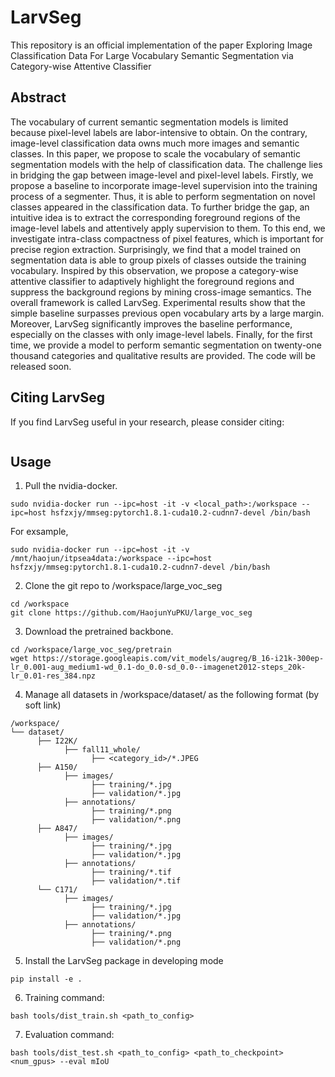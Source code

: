 # LarvSeg

This repository is an official implementation of the paper Exploring Image Classification Data For Large Vocabulary Semantic Segmentation via Category-wise Attentive Classifier

## Abstract

The vocabulary of current semantic segmentation models is limited because pixel-level labels are labor-intensive to obtain. On the contrary, image-level classification data owns much more images and semantic classes. In this paper, we propose to scale the vocabulary of semantic segmentation models with the help of classification data. The challenge lies in bridging the gap between image-level and pixel-level labels. Firstly, we propose a baseline to incorporate image-level supervision into the training process of a segmenter. Thus, it is able to perform segmentation on novel classes appeared in the classification data. To further bridge the gap, an intuitive idea is to extract the corresponding foreground regions of the image-level labels and attentively apply supervision to them. To this end, we investigate intra-class compactness of pixel features, which is important for precise region extraction. Surprisingly, we find that a model trained on segmentation data is able to group pixels of classes outside the training vocabulary. Inspired by this observation, we propose a category-wise attentive classifier to adaptively highlight the foreground regions and suppress the background regions by mining cross-image semantics. The overall framework is called LarvSeg. Experimental results show that the simple baseline surpasses previous open vocabulary arts by a large margin. Moreover, LarvSeg significantly improves the baseline performance, especially on the classes with only image-level labels. Finally, for the first time, we provide a model to perform semantic segmentation on twenty-one thousand categories and qualitative results are provided. The code will be released soon.

## Citing LarvSeg

If you find LarvSeg useful in your research, please consider citing:
```
```

## Usage

1. Pull the nvidia-docker.

```
sudo nvidia-docker run --ipc=host -it -v <local_path>:/workspace --ipc=host hsfzxjy/mmseg:pytorch1.8.1-cuda10.2-cudnn7-devel /bin/bash
```

For exsample,

```
sudo nvidia-docker run --ipc=host -it -v /mnt/haojun/itpsea4data:/workspace --ipc=host hsfzxjy/mmseg:pytorch1.8.1-cuda10.2-cudnn7-devel /bin/bash
```

2. Clone the git repo to /workspace/large_voc_seg

```
cd /workspace
git clone https://github.com/HaojunYuPKU/large_voc_seg
```

3. Download the pretrained backbone.

```
cd /workspace/large_voc_seg/pretrain
wget https://storage.googleapis.com/vit_models/augreg/B_16-i21k-300ep-lr_0.001-aug_medium1-wd_0.1-do_0.0-sd_0.0--imagenet2012-steps_20k-lr_0.01-res_384.npz
```

4. Manage all datasets in /workspace/dataset/ as the following format (by soft link)

```
/workspace/
└── dataset/
      ├── I22K/
            ├── fall11_whole/
                  ├── <category_id>/*.JPEG
      ├── A150/
            ├── images/
                  ├── training/*.jpg
                  ├── validation/*.jpg
            ├── annotations/
                  ├── training/*.png
                  ├── validation/*.png
      ├── A847/
            ├── images/
                  ├── training/*.jpg
                  ├── validation/*.jpg
            ├── annotations/
                  ├── training/*.tif
                  ├── validation/*.tif
      └── C171/
            ├── images/
                  ├── training/*.jpg
                  ├── validation/*.jpg
            ├── annotations/
                  ├── training/*.png
                  ├── validation/*.png
```

5. Install the LarvSeg package in developing mode

```
pip install -e .
```

6. Training command:

```
bash tools/dist_train.sh <path_to_config>
```

7. Evaluation command:

```
bash tools/dist_test.sh <path_to_config> <path_to_checkpoint> <num_gpus> --eval mIoU
```
